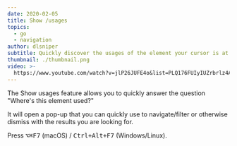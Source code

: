 ```yaml
---
date: 2020-02-05
title: Show /usages
topics:
  - go
  - navigation
author: dlsniper
subtitle: Quickly discover the usages of the element your cursor is at
thumbnail: ./thumbnail.png
video: >-
  https://www.youtube.com/watch?v=jlP26JUFE4o&list=PLQ176FUIyIUZrbrlz4AY1V8VzBJKZyVlW&index=152
---
```


The Show usages feature allows you to quickly answer the question "Where's this element used?"

It will open a pop-up that you can quickly use to navigate/filter or otherwise dismiss with the results you are looking for.

Press <kbd>⌥⌘F7</kbd> (macOS) / <kbd>Ctrl+Alt+F7</kbd> (Windows/Linux).
